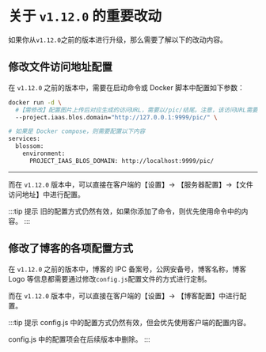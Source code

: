 <script setup lang="ts">
import { onMounted } from 'vue'
import { info } from '../../scripts/stat-api'

onMounted(() => {
  info()
})
</script>

# 关于 `v1.12.0` 的重要改动

如果你从`v1.12.0`之前的版本进行升级，那么需要了解以下的改动内容。

## 修改文件访问地址配置

在 `v1.12.0` 之前的版本中，需要在启动命令或 Docker 脚本中配置如下参数：

```bash
docker run -d \
  #【需修改】配置图片上传后对应生成的访问URL，需要以/pic/结尾。注意，该访问URL需要与访问后台的域名和端口相同
  --project.iaas.blos.domain="http://127.0.0.1:9999/pic/" \

# 如果是 Docker compose，则需要配置以下内容
services:
  blossom:
    environment:
      PROJECT_IAAS_BLOS_DOMAIN: http://localhost:9999/pic/
```

---

而在 `v1.12.0` 版本中，可以直接在客户端的【设置】-> 【服务器配置】->【文件访问地址】中进行配置。

:::tip 提示
旧的配置方式仍然有效，如果你添加了命令，则优先使用命令中的内容。
:::

<bl-img src="../../imgs/setting/server.png" width="550px"/>

## 修改了博客的各项配置方式

在 `v1.12.0` 之前的版本中，博客的 IPC 备案号，公网安备号，博客名称，博客 Logo 等信息都需要通过修改`config.js`配置文件的方式进行定制。

而在 `v1.12.0` 版本中，可以直接在客户端的【设置】-> 【博客配置】中进行配置。

:::tip 提示
config.js 中的配置方式仍然有效，但会优先使用客户端的配置内容。

config.js 中的配置项会在后续版本中删除。
:::

<bl-img src="../../imgs/setting/blog.png" width="550px"/>
